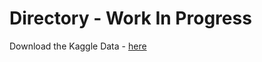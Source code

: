 # Directory - Work In Progress
Download the Kaggle Data - <a href = "https://www.kaggle.com/datasets/sachinpatel21/az-handwritten-alphabets-in-csv-format"> here </a>
